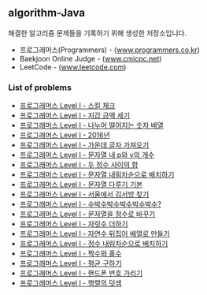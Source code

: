## algorithm-Java
해결한 알고리즘 문제들을 기록하기 위해 생성한 저장소입니다.

 * 프로그래머스(Programmers) - (www.programmers.co.kr)
 * Baekjoon Online Judge - (www.cmicpc.net)
 * LeetCode - (www.leetcode.com)

### List of problems
* [프로그래머스 Level I - 스킬 체크](https://github.com/Frankle97/algorithm-Java/tree/master/algorithm-Java/src/main/java/programmers_check_level)
* [프로그래머스 Level I - 지갑 금액 세기](https://github.com/Frankle97/algorithm-java/tree/master/algorithm-Java/src/main/java/withdraw_my_wallet)
* [프로그래머스 Level I - 나누어 떨어지는 숫자 배열](https://github.com/Frankle97/algorithm-Java/tree/master/algorithm-Java/src/main/java/division_of_array)
* [프로그래머스 Level I - 2016년](https://github.com/Frankle97/algorithm-Java/tree/master/algorithm-Java/src/main/java/find_day_of_week)
* [프로그래머스 Level I - 가운데 글자 가져오기](https://github.com/Frankle97/algorithm-Java/blob/master/algorithm-Java/src/main/java/find_middle_word)
* [프로그래머스 Level I - 문자열 내 p와 y의 개수](https://github.com/Frankle97/algorithm-Java/tree/master/algorithm-Java/src/main/java/count_char_of_string)
* [프로그래머스 Level I - 두 정수 사이의 합](https://github.com/Frankle97/algorithm-java/tree/master/algorithm-Java/src/main/java/sum_between_of_two_integer)
* [프로그래머스 Level I - 문자열 내림차순으로 배치하기](https://github.com/Frankle97/algorithm-java/tree/master/algorithm-Java/src/main/java/string_sort_desc)
* [프로그래머스 Level I - 문자열 다루기 기본](https://github.com/Frankle97/algorithm-java/tree/master/algorithm-Java/src/main/java/basic_of_string)
* [프로그래머스 Level I - 서울에서 김서방 찾기](https://github.com/Frankle97/algorithm-java/tree/master/algorithm-Java/src/main/java/find_string_index)
* [프로그래머스 Level I - 수박수박수박수박수박수?](https://github.com/Frankle97/algorithm-java/tree/master/algorithm-Java/src/main/java/repeat_n_string)
* [프로그래머스 Level I - 문자열을 정수로 바꾸기](https://github.com/Frankle97/algorithm-java/tree/master/algorithm-Java/src/main/java/convert_string_to_number)
* [프로그래머스 Level I - 자릿수 더하기](https://github.com/Frankle97/algorithm-java/tree/master/algorithm-Java/src/main/java/digits_plus)
* [프로그래머스 Level I - 자연수 뒤집어 배열로 만들기](https://github.com/Frankle97/algorithm-java/tree/master/algorithm-Java/src/main/java/number_reverse_array)
* [프로그래머스 Level I - 정수 내림차순으로 배치하기](https://github.com/Frankle97/algorithm-java/tree/master/algorithm-Java/src/main/java/sort_number_desc)
* [프로그래머스 Level I - 짝수와 홀수](https://github.com/Frankle97/algorithm-java/tree/master/algorithm-Java/src/main/java/even_or_odd)
* [프로그래머스 Level I - 평균 구하기](https://github.com/Frankle97/algorithm-java/tree/master/algorithm-Java/src/main/java/calculate_avg)
* [프로그래머스 Level I - 핸드폰 번호 가리기](https://github.com/Frankle97/algorithm-java/tree/master/algorithm-Java/src/main/java/hide_phonenumber)
* [프로그래머스 Level I - 행렬의 덧셈](https://github.com/Frankle97/algorithm-java/tree/master/algorithm-Java/src/main/java/sum_of_matrix)
